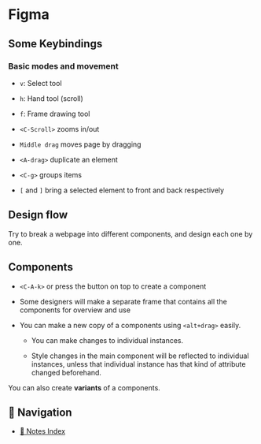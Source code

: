 # Figma

## Some Keybindings

### Basic modes and movement

- `v`: Select tool
- `h`: Hand tool (scroll)
- `f`: Frame drawing tool

- `<C-Scroll>` zooms in/out
- `Middle drag` moves page by dragging
- `<A-drag>` duplicate an element
- `<C-g>` groups items
- `[` and `]` bring a selected element to front and back respectively

## Design flow

Try to break a webpage into different components, and design each one by one.

## Components

- `<C-A-k>` or press the button on top to create a component
- Some designers will make a separate frame that contains all the components for
  overview and use
- You can make a new copy of a components using `<alt+drag>` easily.

  - You can make changes to individual instances.

  - Style changes in the main component will be reflected to individual
    instances, unless that individual instance has that kind of attribute
    changed beforehand.

You can also create **variants** of a components.

## 🧭 Navigation

- [📑 Notes Index](../../index.md)
